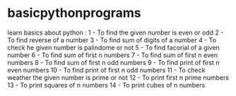 # basicpythonprograms
learn basics about python :
1 - To find the given number is even or odd
      2 - To find reverse of a number
      3 - To find sum of digits of a number
      4 - To check he given number is palindome or not
      5 - To find facorial of a given number
      6 - To find sum of first n numbers
      7 - To find sum of first n even numbers
      8 - To find sum of first n odd numbers
      9 - To find print of first n even numbers
      10 - To find print of first n odd numbers
      11 - To check weather the given number is prime or not
      12 - To print first n prime numbers
      13 - To print squares of n numbers
      14 - To print cubes of n numbers
